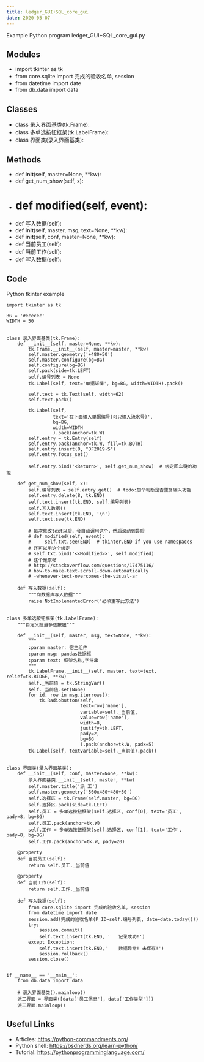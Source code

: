 ```yaml
---
title: ledger_GUI+SQL_core_gui
date: 2020-05-07
---
```

Example Python program ledger_GUI+SQL_core_gui.py

## Modules

* import tkinter as tk
* from core.sqlite import 完成的验收名单, session
* from datetime import date
* from db.data import data

## Classes

* class 录入界面基类(tk.Frame):
* class 多单选按钮框架(tk.LabelFrame):
* class 界面类(录入界面基类):

## Methods

* def __init__(self, master=None, **kw):
* def get_num_show(self, x):
* # def modified(self, event):
* def 写入数据(self):
* def __init__(self, master, msg, text=None, **kw):
* def __init__(self, conf, master=None, **kw):
* def 当前员工(self):
* def 当前工作(self):
* def 写入数据(self):

## Code

Python tkinter example

    import tkinter as tk
    
    BG = '#ececec'
    WIDTH = 50
    
    
    class 录入界面基类(tk.Frame):
        def __init__(self, master=None, **kw):
            tk.Frame.__init__(self, master=master, **kw)
            self.master.geometry('+480+50')
            self.master.configure(bg=BG)
            self.configure(bg=BG)
            self.pack(side=tk.LEFT)
            self.编号列表 = None
            tk.Label(self, text='单据详情', bg=BG, width=WIDTH).pack()
    
            self.text = tk.Text(self, width=62)
            self.text.pack()
    
            tk.Label(self,
                     text='在下面输入单据编号(可只输入流水号)',
                     bg=BG,
                     width=WIDTH
                     ).pack(anchor=tk.W)
            self.entry = tk.Entry(self)
            self.entry.pack(anchor=tk.W, fill=tk.BOTH)
            self.entry.insert(0, "DF2019-S")
            self.entry.focus_set()
    
            self.entry.bind('<Return>', self.get_num_show)  # 绑定回车键的功能
    
        def get_num_show(self, x):
            self.编号列表 = self.entry.get()  # todo:加个判断是否重复输入功能
            self.entry.delete(8, tk.END)
            self.text.insert(tk.END, self.编号列表)
            self.写入数据()
            self.text.insert(tk.END, '\n')
            self.text.see(tk.END)
    
            # 每次修改text以后，会自动调用这个，然后滚动到最后
            # def modified(self, event):
            #     self.txt.see(END)  # tkinter.END if you use namespaces
            # 还可以用这个绑定
            # self.txt.bind('<<Modified>>', self.modified)
            # 这个是原帖
            # http://stackoverflow.com/questions/17475116/
            # how-to-make-text-scroll-down-automatically
            # -whenever-text-overcomes-the-visual-ar
    
        def 写入数据(self):
            """向数据库写入数据"""
            raise NotImplementedError('必须重写此方法')
    
    
    class 多单选按钮框架(tk.LabelFrame):
        """自定义批量多选按钮"""
    
        def __init__(self, master, msg, text=None, **kw):
            """
            :param master: 宿主组件
            :param msg: pandas数据框
            :param text: 框架名称,字符串
            """
            tk.LabelFrame.__init__(self, master, text=text, relief=tk.RIDGE, **kw)
            self._当前值 = tk.StringVar()
            self._当前值.set(None)
            for id, row in msg.iterrows():
                tk.Radiobutton(self,
                               text=row['name'],
                               variable=self._当前值,
                               value=row['name'],
                               width=8,
                               justify=tk.LEFT,
                               pady=2,
                               bg=BG
                               ).pack(anchor=tk.W, padx=5)
            tk.Label(self, textvariable=self._当前值).pack()
    
    
    class 界面类(录入界面基类):
        def __init__(self, conf, master=None, **kw):
            录入界面基类.__init__(self, master, **kw)
            self.master.title('派 工')
            self.master.geometry('560x480+480+50')
            self.选择区 = tk.Frame(self.master, bg=BG)
            self.选择区.pack(side=tk.LEFT)
            self.员工 = 多单选按钮框架(self.选择区, conf[0], text='员工', pady=8, bg=BG)
            self.员工.pack(anchor=tk.W)
            self.工作 = 多单选按钮框架(self.选择区, conf[1], text='工作', pady=8, bg=BG)
            self.工作.pack(anchor=tk.W, pady=20)
    
        @property
        def 当前员工(self):
            return self.员工._当前值
    
        @property
        def 当前工作(self):
            return self.工作._当前值
    
        def 写入数据(self):
            from core.sqlite import 完成的验收名单, session
            from datetime import date
            session.add(完成的验收名单(P_ID=self.编号列表, date=date.today()))
            try:
                session.commit()
                self.text.insert(tk.END, '   记录成功!')
            except Exception:
                self.text.insert(tk.END,'    数据异常! 未保存!')
                session.rollback()
            session.close()
    
    
    if __name__ == '__main__':
        from db.data import data
    
        # 录入界面基类().mainloop()
        派工界面 = 界面类([data['员工信息'], data['工作类型']])
        派工界面.mainloop()

## Useful Links

- Articles: https://python-commandments.org/
- Python shell: https://bsdnerds.org/learn-python/
- Tutorial: https://pythonprogramminglanguage.com/
